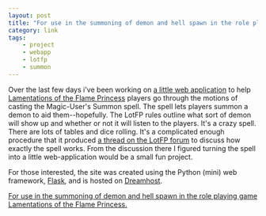 ```yaml
---
layout: post
title: "For use in the summoning of demon and hell spawn in the role playing game Lamentations of the Flame Princess."
category: link
tags:
    - project
    - webapp
    - lotfp
    - summon
---
```


Over the last few days i've been working on [a little web application][summon] to help [Lamentations of the Flame Princess][lotfp] players go through the motions of casting the Magic-User's Summon spell. The spell lets players summon a demon to aid them--hopefully. The LotFP rules outline what sort of demon will show up and whether or not it will listen to the players. It's a crazy spell. There are lots of tables and dice rolling. It's a complicated enough procedure that it produced [a thread on the LotFP forum][lotfp-forum] to discuss how exactly the spell works. From the discussion there I figured turning the spell into a little web-application would be a small fun project.

For those interested, the site was created using the Python (mini) web framework, [Flask][], and is hosted on [Dreamhost][].

[For use in the summoning of demon and hell spawn in the role playing game Lamentations of the Flame Princess.][summon]

[lotfp]: http://lotfp.com/
[summon]: http://summon.totalpartykill.ca
[lotfp-forum]: http://www.lotfp.com/RPG/discussion/topic/333/can-someone-walk-me-through-rolling-up-a-summoned-entity/
[flask]: http://flask.pocoo.org/
[dreamhost]: http://www.dreamhost.com/r.cgi?247233
